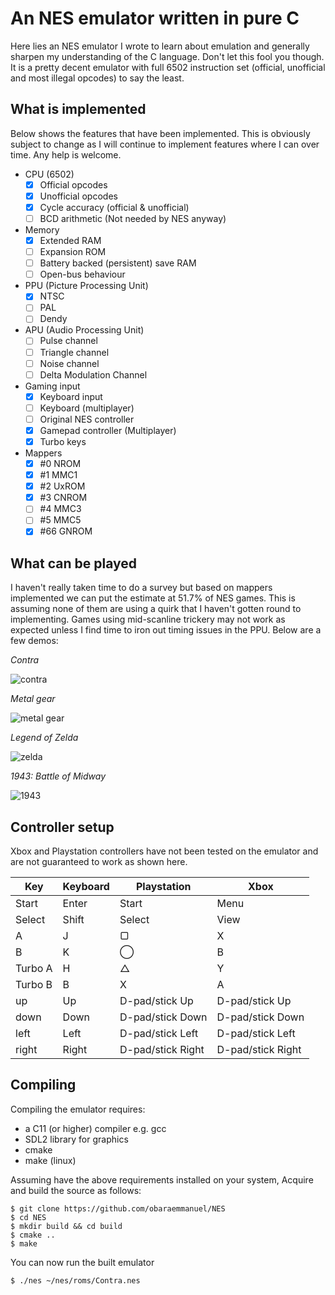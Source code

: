 # An NES emulator written in pure C

Here lies an NES emulator I wrote to learn about emulation and generally
sharpen my understanding of the C language. Don't let this fool you though.
It is a pretty decent emulator with full 6502 instruction set (official, 
unofficial and most illegal opcodes) to say the least.

## What is implemented

Below shows the features that have been implemented. This is obviously
subject to change as I will continue to implement features where I can 
over time. Any help is welcome.

* CPU (6502)
    - [x] Official opcodes
    - [x] Unofficial opcodes
    - [x] Cycle accuracy (official & unofficial)
    - [ ] BCD arithmetic (Not needed by NES anyway)
* Memory
    - [x] Extended RAM
    - [ ] Expansion ROM
    - [ ] Battery backed (persistent) save RAM
    - [ ] Open-bus behaviour
* PPU (Picture Processing Unit)
    - [x] NTSC
    - [ ] PAL
    - [ ] Dendy
* APU (Audio Processing Unit)
    - [ ] Pulse channel
    - [ ] Triangle channel
    - [ ] Noise channel
    - [ ] Delta Modulation Channel
* Gaming input
    - [x] Keyboard input
    - [ ] Keyboard (multiplayer)
    - [ ] Original NES controller
    - [x] Gamepad controller (Multiplayer)
    - [x] Turbo keys
* Mappers
    - [x] \#0   NROM
    - [x] \#1   MMC1
    - [x] \#2   UxROM
    - [x] \#3   CNROM
    - [ ] \#4   MMC3
    - [ ] \#5   MMC5
    - [x] \#66  GNROM
    
## What can be played

I haven't really taken time to do a survey but based on mappers implemented 
we can put the estimate at 51.7% of NES games. This is assuming none of them are 
using a quirk that I haven't gotten round to implementing. Games using 
mid-scanline trickery may not work as expected unless I find time to iron
out timing issues in the PPU. Below are a few demos:

_Contra_

![contra](resources/contra.png)

_Metal gear_

![metal gear](resources/metalgear.png)

_Legend of Zelda_

![zelda](resources/zelda.png)

_1943: Battle of Midway_

![1943](resources/1943.png)

## Controller setup
Xbox and Playstation controllers have not been tested on the emulator and are not guaranteed to work
as shown here.

**Key** | **Keyboard** | **Playstation** | **Xbox**|
-----|----------|-------|-------|
Start | Enter | Start| Menu|
Select | Shift| Select| View|
A | J | ▢ | X|
B | K | ◯ | B|
Turbo A | H | △| Y |
Turbo B | B | X | A |
up | Up | D-pad/stick Up | D-pad/stick Up |
down | Down | D-pad/stick Down | D-pad/stick Down |
left  | Left | D-pad/stick Left | D-pad/stick Left |
right | Right | D-pad/stick Right | D-pad/stick Right |

## Compiling

Compiling the emulator requires:
* a C11 (or higher) compiler e.g. gcc  
* SDL2 library for graphics
* cmake
* make (linux)

Assuming have the above requirements installed on your system,
Acquire and build the source as follows:

```shell
$ git clone https://github.com/obaraemmanuel/NES
$ cd NES
$ mkdir build && cd build
$ cmake ..
$ make
```

You can now run the built emulator

```shell
$ ./nes ~/nes/roms/Contra.nes
```

